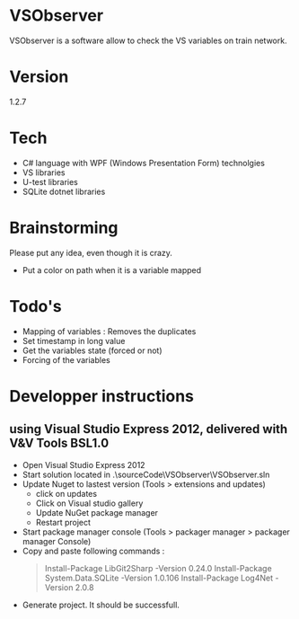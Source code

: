 # VSObserver

VSObserver is a software allow to check the VS variables on train network.

# Version
1.2.7

# Tech

* C# language with WPF (Windows Presentation Form) technolgies
* VS libraries
* U-test libraries
* SQLite dotnet libraries

# Brainstorming

Please put any idea, even though it is crazy.

* Put a color on path when it is a variable mapped

# Todo's

 - Mapping of variables : Removes the duplicates
 - Set timestamp in long value
 - Get the variables state (forced or not)
 - Forcing of the variables
 
# Developper instructions

## using Visual Studio Express 2012, delivered with V&V Tools BSL1.0

 * Open Visual Studio Express 2012
 * Start solution located in .\sourceCode\VSObserver\VSObserver.sln
 * Update Nuget to lastest version (Tools > extensions and updates)
   * click on updates
   * Click on Visual studio gallery
   * Update NuGet package manager
   * Restart project
 * Start package manager console (Tools > packager manager > packager manager Console)
 * Copy and paste following commands :
   > Install-Package LibGit2Sharp -Version 0.24.0
   > Install-Package System.Data.SQLite -Version 1.0.106
   > Install-Package Log4Net -Version 2.0.8
 * Generate project. It should be successfull.


